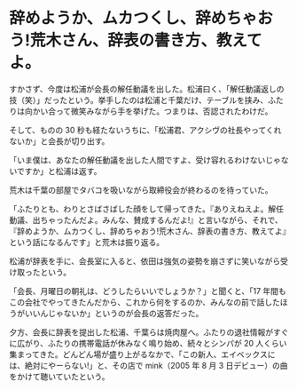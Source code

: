 # 辞めようか、ムカつくし、辞めちゃおう!荒木さん、辞表の書き方、教えてよ。

すかさず、今度は松浦が会長の解任動議を出した。松浦曰く、「解任動議返しの技（笑）」だったという。挙手したのは松浦と千葉だけ、テーブルを挟み、ふたりは向かい合って微笑みながら手を挙げた。つまりは、否認されたわけだ。

そして、ものの 30 秒も経たないうちに、「松浦君、アクシヴの社長やってくれないか」と会長が切り出す。

「いま僕は、あなたの解任動議を出した人間ですよ、受け容れるわけないじゃないですか」と松浦は返す。

荒木は千葉の部屋でタバコを吸いながら取締役会が終わるのを待っていた。

「ふたりとも、わりとさばさばした顔をして帰ってきた。『ありえねえよ。解任動議、出ちゃったんだよ。みんな、賛成するんだよ!』と言いながら、それで、『辞めようか、ムカつくし、辞めちゃおう!荒木さん、辞表の書き方、教えてよ』という話になるんです」と荒木は振り返る。

松浦が辞表を手に、会長室に入ると、依田は強気の姿勢を崩さずに笑いながら受け取ったという。

「会長、月曜日の朝礼は、どうしたらいいでしょうか？」と聞くと、「17 年間もこの会社でやってきたんだから、これから何をするのか、みんなの前で話したほうがいいんじゃないか」というのが会長の返答だった。

夕方、会長に辞表を提出した松浦、千葉らは焼肉屋へ。ふたりの退社情報がすぐに広がり、ふたりの携帯電話が休みなく鳴り始め、続々とシンパが 20 人くらい集まってきた。どんどん場が盛り上がるなかで、「この新人、エイベックスには、絶対にやーらない!」と、その店で mink（2005 年 8 月 3 日デビュー）の曲をかけて聴いていたという。
